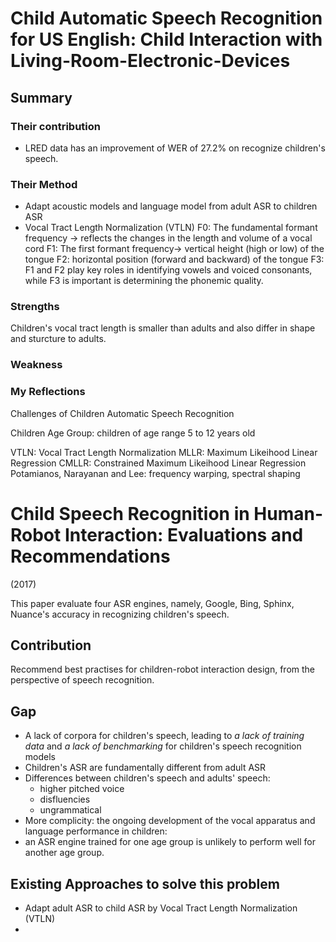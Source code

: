 # Child Automatic Speech Recognition for US English: Child Interaction with Living-Room-Electronic-Devices


## Summary
### Their contribution
* LRED data has an improvement of WER of 27.2% on recognize children's speech.

### Their Method
* Adapt acoustic models and language model from adult ASR to children ASR
* Vocal Tract Length Normalization (VTLN) 
F0: The fundamental formant frequency -> reflects the changes in the length and volume of a vocal cord
F1: The first formant frequency-> vertical height (high or low) of the tongue
F2: horizontal position (forward and backward) of the tongue
F3: 
F1 and F2 play key roles in identifying vowels and voiced consonants, while F3 is important is determining the phonemic quality.

### Strengths
Children's vocal tract length is smaller than adults and also differ in shape and sturcture to adults.

### Weakness

### My Reflections


Challenges of Children Automatic Speech Recognition

Children Age Group:
children of age range 5 to 12 years old

VTLN: Vocal Tract Length Normalization
MLLR: Maximum Likeihood Linear Regression
CMLLR: Constrained Maximum Likeihood Linear Regression
Potamianos, Narayanan and Lee: frequency warping, spectral shaping


# Child Speech Recognition in Human-Robot Interaction: Evaluations and Recommendations
(2017)

This paper evaluate four ASR engines, namely, Google, Bing, Sphinx, Nuance's accuracy in recognizing children's speech. 

## Contribution
Recommend best practises for children-robot interaction design, from the perspective of speech recognition.


## Gap
* A lack of corpora for children's speech, leading to *a lack of training data* and *a lack of benchmarking* for children's speech recognition models
* Children's ASR are fundamentally different from adult ASR
* Differences between children's speech and adults' speech:
    * higher pitched voice
    * disfluencies
    * ungrammatical
* More complicity: the ongoing development of the vocal apparatus and language performance in children: 
* an ASR engine trained for one age group is unlikely to perform well for another age group.

## Existing Approaches to solve this problem
* Adapt adult ASR to child ASR by Vocal Tract Length Normalization (VTLN)
* 